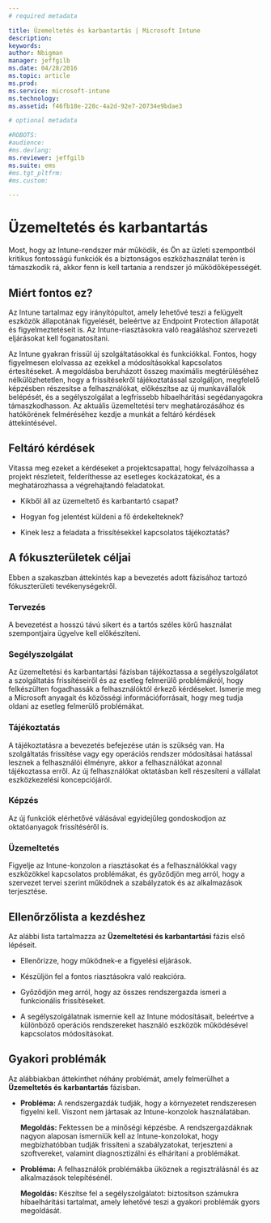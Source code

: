 ```yaml
---
# required metadata

title: Üzemeltetés és karbantartás | Microsoft Intune
description:
keywords:
author: Nbigman
manager: jeffgilb
ms.date: 04/28/2016
ms.topic: article
ms.prod:
ms.service: microsoft-intune
ms.technology:
ms.assetid: f46fb18e-228c-4a2d-92e7-20734e9bdae3

# optional metadata

#ROBOTS:
#audience:
#ms.devlang:
ms.reviewer: jeffgilb
ms.suite: ems
#ms.tgt_pltfrm:
#ms.custom:

---
```


# Üzemeltetés és karbantartás
Most, hogy az Intune-rendszer már működik, és Ön az üzleti szempontból kritikus fontosságú funkciók és a biztonságos eszközhasználat terén is támaszkodik rá, akkor fenn is kell tartania a rendszer jó működőképességét.

## Miért fontos ez?
Az Intune tartalmaz egy irányítópultot, amely lehetővé teszi a felügyelt eszközök állapotának figyelését, beleértve az Endpoint Protection állapotát és figyelmeztetéseit is. Az Intune-riasztásokra való reagáláshoz szervezeti eljárásokat kell foganatosítani.

Az Intune gyakran frissül új szolgáltatásokkal és funkciókkal. Fontos, hogy figyelmesen elolvassa az ezekkel a módosításokkal kapcsolatos értesítéseket.
A megoldásba beruházott összeg maximális megtérüléséhez nélkülözhetetlen, hogy a frissítésekről tájékoztatással szolgáljon, megfelelő képzésben részesítse a felhasználókat, előkészítse az új munkavállalók belépését, és a segélyszolgálat a legfrissebb hibaelhárítási segédanyagokra támaszkodhasson.
Az aktuális üzemeltetési terv meghatározásához és hatókörének felméréséhez kezdje a munkát a feltáró kérdések áttekintésével.

## Feltáró kérdések
Vitassa meg ezeket a kérdéseket a projektcsapattal, hogy felvázolhassa a projekt részleteit, felderíthesse az esetleges kockázatokat, és a meghatározhassa a végrehajtandó feladatokat.

-   Kikből áll az üzemeltető és karbantartó csapat?

-   Hogyan fog jelentést küldeni a fő érdekelteknek?

-   Kinek lesz a feladata a frissítésekkel kapcsolatos tájékoztatás?

## A fókuszterületek céljai
Ebben a szakaszban áttekintés kap a bevezetés adott fázisához tartozó fókuszterületi tevékenységekről.

### Tervezés
A bevezetést a hosszú távú sikert és a tartós széles körű használat szempontjaira ügyelve kell előkészíteni.

### Segélyszolgálat
Az üzemeltetési és karbantartási fázisban tájékoztassa a segélyszolgálatot a szolgáltatás frissítéseiről és az esetleg felmerülő problémákról, hogy felkészülten fogadhassák a felhasználóktól érkező kérdéseket. Ismerje meg a Microsoft anyagait és közösségi információforrásait, hogy meg tudja oldani az esetleg felmerülő problémákat.

### Tájékoztatás
A tájékoztatásra a bevezetés befejezése után is szükség van. Ha szolgáltatás frissítése vagy egy operációs rendszer módosításai hatással lesznek a felhasználói élményre, akkor a felhasználókat azonnal tájékoztassa erről. Az új felhasználókat oktatásban kell részesíteni a vállalat eszközkezelési koncepciójáról.

### Képzés
Az új funkciók elérhetővé válásával egyidejűleg gondoskodjon az oktatóanyagok frissítéséről is.

### Üzemeltetés
Figyelje az Intune-konzolon a riasztásokat és a felhasználókkal vagy eszközökkel kapcsolatos problémákat, és győződjön meg arról, hogy a szervezet tervei szerint működnek a szabályzatok és az alkalmazások terjesztése.

## Ellenőrzőlista a kezdéshez
Az alábbi lista tartalmazza az **Üzemeltetési és karbantartási** fázis első lépéseit.

-   Ellenőrizze, hogy működnek-e a figyelési eljárások.

-   Készüljön fel a fontos riasztásokra való reakcióra.

-   Győződjön meg arról, hogy az összes rendszergazda ismeri a funkcionális frissítéseket.

-   A segélyszolgálatnak ismernie kell az Intune módosításait, beleértve a különböző operációs rendszereket használó eszközök működésével kapcsolatos módosításokat.

## Gyakori problémák
Az alábbiakban áttekinthet néhány problémát, amely felmerülhet a **Üzemeltetés és karbantartás** fázisban.

-   **Probléma:** A rendszergazdák tudják, hogy a környezetet rendszeresen figyelni kell. Viszont nem jártasak az Intune-konzolok használatában.

    **Megoldás:** Fektessen be a minőségi képzésbe. A rendszergazdáknak nagyon alaposan ismerniük kell az Intune-konzolokat, hogy megbízhatóbban tudják frissíteni a szabályzatokat, terjeszteni a szoftvereket, valamint diagnosztizálni és elhárítani a problémákat.

-   **Probléma:** A felhasználók problémákba üköznek a regisztrálásnál és az alkalmazások telepítésénél.

    **Megoldás:** Készítse fel a segélyszolgálatot: biztosítson számukra hibaelhárítási tartalmat, amely lehetővé teszi a gyakori problémák gyors megoldását.


<!--HONumber=May16_HO1-->


